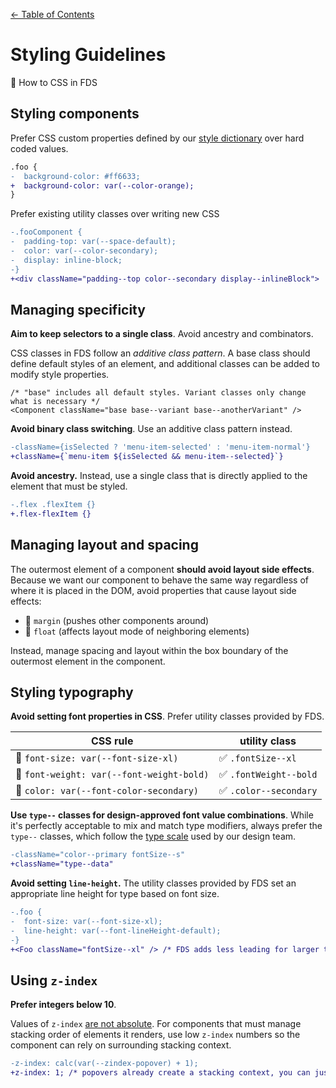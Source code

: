 [&larr; Table of Contents](../CONTRIBUTING.md)

# Styling Guidelines
🎨 How to CSS in FDS

## Styling components

Prefer CSS custom properties defined by our [style dictionary](https://help.github.com/en/articles/customizing-how-changed-files-appear-on-github) over hard coded values.

```diff
.foo {
-  background-color: #ff6633;
+  background-color: var(--color-orange);
}
```

Prefer existing utility classes over writing new CSS

```diff
-.fooComponent {
-  padding-top: var(--space-default);
-  color: var(--color-secondary);
-  display: inline-block;
-}
+<div className="padding--top color--secondary display--inlineBlock">
```

## Managing specificity
**Aim to keep selectors to a single class**. Avoid ancestry and combinators.

CSS classes in FDS follow an _additive class pattern_. A base class should define default
styles of an element, and additional classes can be added to modify style properties.

```
/* "base" includes all default styles. Variant classes only change what is necessary */
<Component className="base base--variant base--anotherVariant" />
```

**Avoid binary class switching**. Use an additive class pattern instead.

```diff
-className={isSelected ? 'menu-item-selected' : 'menu-item-normal'}
+className={`menu-item ${isSelected && menu-item--selected}`}
```

**Avoid ancestry.** Instead, use a single class that is directly applied to the element that must be
styled.

```diff
-.flex .flexItem {}
+.flex-flexItem {}
```

## Managing layout and spacing
The outermost element of a component **should avoid layout side effects**. Because we want
our component to behave the same way regardless of where it is placed in the DOM, avoid
properties that cause layout side effects:

- 🚫 `margin` (pushes other components around)
- 🚫 `float` (affects layout mode of neighboring elements)

Instead, manage spacing and layout within the box boundary of the outermost element in the
component.


## Styling typography

**Avoid setting font properties in CSS**. Prefer utility classes provided by FDS.

CSS rule                                   | utility class
------------------------------------------ | --------------------
🚫 `font-size: var(--font-size-xl)`        | ✅ `.fontSize--xl`
🚫 `font-weight: var(--font-weight-bold)`  | ✅ `.fontWeight--bold`
🚫 `color: var(--font-color-secondary)`    | ✅ `.color--secondary`

**Use `type--` classes for design-approved font value combinations**. While it's perfectly
acceptable to mix and match type modifiers, always prefer the `type--` classes, which
follow the [type scale](https://cbinsights.github.io/form-design-system/type-specimen/) used by our design team.

```diff
-className="color--primary fontSize--s"
+className="type--data"
```

**Avoid setting `line-height`.** The utility classes provided by FDS set an appropriate
line height for type based on font size.

```diff
-.foo {
-  font-size: var(--font-size-xl);
-  line-height: var(--font-lineHeight-default);
-}
+<Foo className="fontSize--xl" /> /* FDS adds less leading for larger text; more leading for smaller text */
```

## Using `z-index`

**Prefer integers below 10**.

Values of `z-index` [are not absolute](https://developer.mozilla.org/en-US/docs/Web/CSS/CSS_Positioning/Understanding_z_index/The_stacking_context).
For components that must manage stacking order of elements it renders, use low `z-index`
numbers so the component can rely on surrounding stacking context.

```diff
-z-index: calc(var(--zindex-popover) + 1);
+z-index: 1; /* popovers already create a stacking context, you can just use 1 */
```
